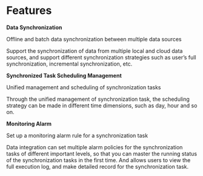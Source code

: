 # Features

**Data Synchronization**

Offline and batch data synchronization between multiple data sources

Support the synchronization of data from multiple local and cloud data sources, and support different synchronization strategies such as user’s full synchronization, incremental synchronization, etc.

**Synchronized Task Scheduling Management**

Unified management and scheduling of synchronization tasks

Through the unified management of synchronization task, the scheduling strategy can be made in different time dimensions, such as day, hour and so on.

**Monitoring Alarm**

Set up a monitoring alarm rule for a synchronization task

Data integration can set multiple alarm policies for the synchronization tasks of different important levels, so that you can master the running status of the synchronization tasks in the first time. And allows users to view the full execution log, and make detailed record for the synchronization task.
